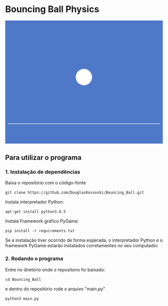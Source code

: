 
# Bouncing Ball Physics

![image example](./image_example.png)

## Para utilizar o programa

### 1. Instalação de dependências

Baixa o repositório com o código-fonte
```
git clone https://github.com/DouglasKosvoski/Bouncing_Ball.git
```

Instala interpretador Python:

```
apt-get install python3.8.5
```

Instala Framework gráfico PyGame:

```
pip install -r requirements.txt
```

Se a instalação tiver ocorrido de forma esperada, o interpretador Python e o framework PyGame estarão instalados corretamentes no seu computador.

### 2. Rodando o programa

Entre no diretório onde o repositorio foi baixado:
```
cd Bouncing_Ball
```

e dentro do repositório rode o arquivo "main.py"
```
python3 main.py
```

